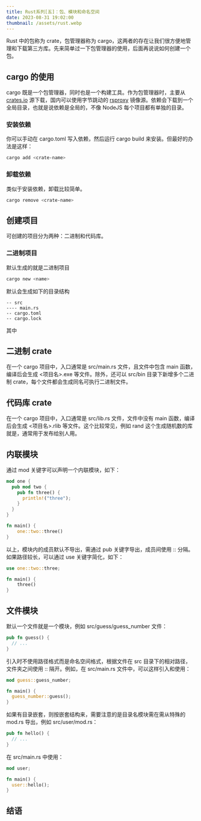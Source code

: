```yaml
---
title: Rust系列[五]：包、模块和命名空间
date: 2023-08-31 19:02:00
thumbnail: /assets/rust.webp
---
```


Rust 中的包称为 crate，包管理器称为 cargo，这两者的存在让我们很方便地管理和下载第三方库。先来简单过一下包管理器的使用，后面再说说如何创建一个包。

## cargo 的使用

cargo 既是一个包管理器，同时也是一个构建工具。作为包管理器时，主要从 [crates.io](https://crates.io) 源下载，国内可以使用字节跳动的 [rsproxy](https://rsproxy.cn) 镜像源。依赖会下载到一个全局目录，也就是说依赖是全局的，不像 NodeJS 每个项目都有单独的目录。

### 安装依赖

你可以手动在 cargo.toml 写入依赖，然后运行 cargo build 来安装。但最好的办法是这样：

```bash
cargo add <crate-name>
```


### 卸载依赖

类似于安装依赖，卸载比较简单。

```bash
cargo remove <crate-name>
```



## 创建项目

可创建的项目分为两种：二进制和代码库。

### 二进制项目

默认生成的就是二进制项目

```bash
cargo new <name>
```

默认会生成如下的目录结构

```
-- src
---- main.rs
-- cargo.toml
-- cargo.lock
```

其中

## 二进制 crate

在一个 cargo 项目中，入口通常是 src/main.rs 文件，且文件中包含 main 函数，编译后会生成 <项目名>.exe 等文件。除外，还可以 src/bin 目录下新增多个二进制 crate，每个文件都会生成同名可执行二进制文件。

## 代码库 crate

在一个 cargo 项目中，入口通常是 src/lib.rs 文件，文件中没有 main 函数，编译后会生成 <项目名>.rlib 等文件。这个比较常见，例如 rand 这个生成随机数的库就是，通常用于发布给别人用。

## 内联模块

通过 mod 关键字可以声明一个内联模块，如下：

```rust
mod one {
  pub mod two {
    pub fn three() {
      println!("three");
    }
  }
}

fn main() {
    one::two::three()
}
```

以上，模块内的成员默认不导出，需通过 pub 关键字导出，成员间使用 :: 分隔。如果路径较长，可以通过 use 关键字简化，如下：

```rust
use one::two::three;

fn main() {
    three()
}
```

## 文件模块

默认一个文件就是一个模块，例如 src/guess/guess_number 文件：

```rust
pub fn guess() {
  // ...
}
```

引入时不使用路径格式而是命名空间格式，根据文件在 src 目录下的相对路径，文件夹之间使用 :: 隔开。例如，在 src/main.rs 文件中，可以这样引入和使用：

```rust
mod guess::guess_number;

fn main() {
  guess_number::guess();
}
```

如果有目录嵌套，则按嵌套结构来，需要注意的是目录名模块需在需从特殊的 mod.rs 导出，例如 src/user/mod.rs：

```rust
pub fn hello() {
  // ...
}
```

在 src/main.rs 中使用：

```rust
mod user;

fn main() {
  user::hello();
}
```

## 结语
